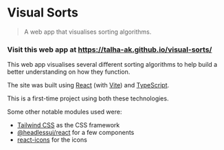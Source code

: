 # Visual Sorts
> A web app that visualises sorting algorithms.

### Visit this web app at https://talha-ak.github.io/visual-sorts/

This web app visualises several different sorting algorithms to help build a better understanding on how they function.

The site was built using [React](https://reactjs.org/) (with [Vite](https://vitejs.dev/)) and [TypeScript](https://www.typescriptlang.org/).

This is a first-time project using both these technologies.

Some other notable modules used were:

- [Tailwind CSS](https://tailwindcss.com/) as the CSS framework
- [@headlessui/react](https://github.com/tailwindlabs/headlessui/tree/main/packages/%40headlessui-react) for a few components
- [react-icons](https://github.com/react-icons/react-icons) for the icons
